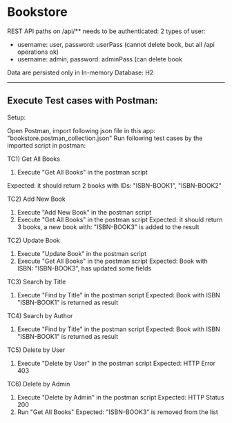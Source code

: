 # Bookstore

REST API paths on /api/** needs to be authenticated:
2 types of user:
- username: user, password: userPass (cannot delete book, but all /api operations ok)
- username: admin, password: adminPass (can delete book

Data are persisted only in In-memory Database: H2

--------------------------------
Execute Test cases with Postman:
--------------------------------
Setup:

Open Postman, import following json file in this app:
"bookstore.postman_collection.json"
Run following test cases by the imported script in postman:

TC1) Get All Books
1) Execute "Get All Books" in the postman script

Expected: it should return 2 books with IDs: "ISBN-BOOK1", "ISBN-BOOK2"

TC2) Add New Book
1) Execute "Add New Book" in the postman script
2) Execute "Get All Books" in the postman script
   Expected: it should return 3 books, a new book with: "ISBN-BOOK3" is added to the result

TC2) Update Book
1) Execute "Update Book" in the postman script
2) Execute "Get All Books" in the postman script
   Expected: Book with ISBN: "ISBN-BOOK3", has updated some fields

TC3) Search by Title
1) Execute "Find by Title" in the postman script
   Expected: Book with ISBN "ISBN-BOOK1" is returned as result

TC4) Search by Author
1) Execute "Find by Title" in the postman script
   Expected: Book with ISBN "ISBN-BOOK1" is returned as result

TC5) Delete by User
1) Execute "Delete by User" in the postman script
   Expected: HTTP Error 403

TC6) Delete by Admin
1) Execute "Delete by Admin" in the postman script
   Expected: HTTP Status 200
2) Run "Get All Books"
   Expected: "ISBN-BOOK3" is removed from the list

